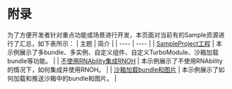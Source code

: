 # 附录

为了方便开发者针对重点功能或场景进行开发，本页面对当前有的Sample资源进行了汇总，如下表所示：
| 主题 | 简介 |
| ---- | ---- |
| [SampleProject工程](../docs/Samples/Sample/) | 本示例展示了多bundle、多实例、自定义组件、自定义TurboModule、沙箱加载bundle等功能。 |
| [不使用RNAbility集成RNOH](../docs/Samples/demo_without_rnAbility/) | 本示例展示了不使用RNAbility的情况下，如何集成并使用RNOH。 |
| [沙箱加载bundle和图片](../docs/Samples/Sandbox/) | 本示例展示了如何加载和推送沙箱中的bundle和图片。 |